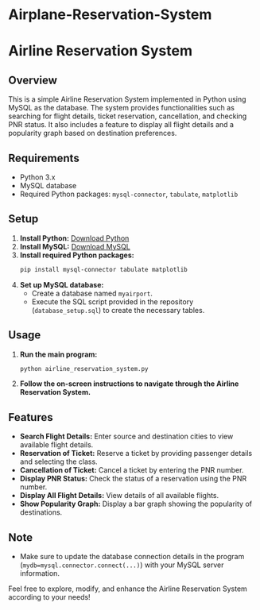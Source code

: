 # Airplane-Reservation-System
# Airline Reservation System

## Overview
This is a simple Airline Reservation System implemented in Python using MySQL as the database. The system provides functionalities such as searching for flight details, ticket reservation, cancellation, and checking PNR status. It also includes a feature to display all flight details and a popularity graph based on destination preferences.

## Requirements
- Python 3.x
- MySQL database
- Required Python packages: `mysql-connector`, `tabulate`, `matplotlib`

## Setup
1. **Install Python:** [Download Python](https://www.python.org/downloads/)
2. **Install MySQL:** [Download MySQL](https://dev.mysql.com/downloads/)
3. **Install required Python packages:**
   ```bash
   pip install mysql-connector tabulate matplotlib
   ```
4. **Set up MySQL database:**
   - Create a database named `myairport`.
   - Execute the SQL script provided in the repository (`database_setup.sql`) to create the necessary tables.

## Usage
1. **Run the main program:**
   ```bash
   python airline_reservation_system.py
   ```
2. **Follow the on-screen instructions to navigate through the Airline Reservation System.**

## Features
- **Search Flight Details:** Enter source and destination cities to view available flight details.
- **Reservation of Ticket:** Reserve a ticket by providing passenger details and selecting the class.
- **Cancellation of Ticket:** Cancel a ticket by entering the PNR number.
- **Display PNR Status:** Check the status of a reservation using the PNR number.
- **Display All Flight Details:** View details of all available flights.
- **Show Popularity Graph:** Display a bar graph showing the popularity of destinations.

## Note
- Make sure to update the database connection details in the program (`mydb=mysql.connector.connect(...)`) with your MySQL server information.

Feel free to explore, modify, and enhance the Airline Reservation System according to your needs!
